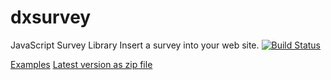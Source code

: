 # dxsurvey
JavaScript Survey Library
Insert a survey into your web site.
[![Build Status](https://api.shippable.com/projects/55ded2031895ca4474102b6d/badge/master)](https://app.shippable.com/projects/55ded2031895ca4474102b6d)

[Examples](http://andrewtelnov.github.io/surveyjs/) [Latest version as zip file](http://surveyjs.org/downloads/surveyjs.zip)